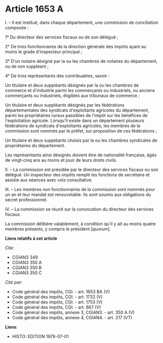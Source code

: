# Article 1653 A

I. – Il est institué, dans chaque département, une commission de conciliation composée :

1° Du directeur des services fiscaux ou de son délégué ;

2° De trois fonctionnaires de la direction générale des impôts ayant au moins le grade d'inspecteur principal ;

3° D'un notaire désigné par la ou les chambres de notaires du département, ou de son suppléant ;

4° De trois représentants des contribuables, savoir :

Un titulaire et deux suppléants désignés par la ou les chambres de commerce et d'industrie parmi les commerçants ou
industriels, ou anciens commerçants ou industriels, éligibles aux tribunaux de commerce ;

Un titulaire et deux suppléants désignés par les fédérations départementales des syndicats d'exploitants agricoles du
département, parmi les propriétaires ruraux passibles de l'impôt sur les bénéfices de l'exploitation agricole. Lorsqu'il
existe dans un département plusieurs fédérations de syndicats d'exploitants agricoles, les membres de la commission sont
nommés par le préfet, sur proposition de ces fédérations ;

Un titulaire et deux suppléants choisis par la ou les chambres syndicales de propriétaires du département.

Les représentants ainsi désignés doivent être de nationalité française, âgés de vingt-cinq ans au moins et jouir de leurs
droits civils.

II. – La commission est présidée par le directeur des services fiscaux ou son délégué. Un inspecteur des impôts remplit les
fonctions de secrétaire et assiste aux séances avec voix consultative.

III. – Les membres non fonctionnaires de la commission sont nommés pour un an et leur mandat est renouvelable. Ils sont
soumis aux obligations du secret professionnel.

IV. – La commission se réunit sur la convocation du directeur des services fiscaux.

La commission délibère valablement, à condition qu'il y ait au moins quatre membres présents, y compris le président
[*quorum*].

**Liens relatifs à cet article**

_Cite_:

  - CGIAN3 349
  - CGIAN3 350 A
  - CGIAN3 350 B
  - CGIAN3 350 C

_Cité par_:

  - Code général des impôts, CGI. - art. 1653 BA (V)
  - Code général des impôts, CGI. - art. 1732 (V)
  - Code général des impôts, CGI. - art. 1753 (V)
  - Code général des impôts, CGI. - art. 667 (V)
  - Code général des impôts, annexe 3, CGIAN3. - art. 350 A (V)
  - Code général des impôts, annexe 4, CGIAN4. - art. 217 (VT)

**Liens**:

  - HISTO: EDITION 1979-07-01
